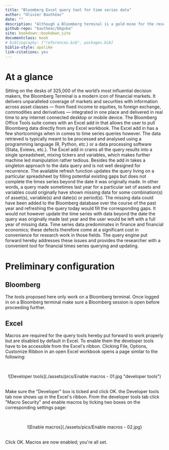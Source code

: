 ```yaml
--- 
title: "Bloomberg Excel query tool for time series data"
author: "Olivier Bauthéac"
date: ""
description: "Although a Bloomberg terminal is a gold mine for the researcher/student in finance and/or financial economics, working with Bloomberg can be intimidating at first. The Excel tool hereby put forward is designed to facilitate the matter by substituting complexity for practicality."
github-repo: "bautheac/bbgvba"
site: bookdown::bookdown_site
documentclass: book
# bibliography: ["references.bib", packages.bib]
biblio-style: apalike
link-citations: yes
---
```



# At a glance

Sitting on the desks of 325,000 of the world’s most influential decision makers, the Bloomberg Terminal is a modern icon of financial markets. It delivers unparalleled coverage of markets and securities with information across asset classes — from fixed income to equities, to foreign exchange, commodities and derivatives — integrated in one place and delivered in real time to any internet connected desktop or mobile device. The Bloomberg Office Tools suite comes with an Excel add in that allows the user to pull Bloomberg data directly from any Excel workbook. The Excel add in has a few shortcomings when in comes to time series queries however. The data retrieved is typically meant to be processed and analysed using a programming language (R, Python, etc.) or a data processing software (Stata, Eviews, etc.). The Excel add in crams all the query results into a single spreadsheet, mixing tickers and variables, which makes further machine led manipulation rather tedious. Besides the add in takes a singleton approach to the data query and is not well designed for recurrence. The available refresh function updates the query living on a particular spreadsheet by filling potential existing gaps but does not complete the times series beyond the date it was originally made. In other words, a query made sometimes last year for a particular set of assets and variables could originally have shown missing data for some combination(s) of asset(s), variable(s) and date(s) or period(s). The missing data could have been added to the Bloomberg database over the course of the past year and refreshing the query today would fill the corresponding gaps. It would not however update the time series with data beyond the date the query was originally made last year and the user would be left with a full year of missing data. Time series data predominates in finance and financial economics; these defects therefore come at a significant cost in convenience for research work in those fields. The query engine put forward hereby addresses these issues and provides the researcher with a convenient tool for financial times series querying and updating.



# Preliminary configuration

## Bloomberg

The tools proposed here only work on a Bloomberg terminal. Once logged in on a Bloomberg terminal make sure a Bloomberg session is open before proceeding further. 


## Excel

Macros are required for the query tools hereby put forward to work properly but are disabled by default in Excel. To enable them the developer tools have to be accessible from the Excel's ribbon. Clicking File, Options, Customize Ribbon in an open Excel workbook opens a page similar to the following:  

<br /> <center> ![Developer tools](./assets/pics/Enable macros - 01.jpg "developer tools") </center> <br />  


Make sure the "Developer" box is ticked and click OK. the Developer tools tab now shows up in the Excel's ribbon. From the developer tools tab click "Macro Security" and enable macros by ticking two boxes on the corresponding settings page:  

<br /> <center> ![Enable macros](./assets/pics/Enable macros - 02.jpg) </center> <br />  


Click OK. Macros are now enabled; you're all set.

<!--chapter:end:index.rmd-->
